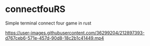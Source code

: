 # connectfouRS
Simple terminal connect four game in rust

https://user-images.githubusercontent.com/36299204/212897393-d767ceb6-571e-457d-90d8-18c2b1c41449.mp4
